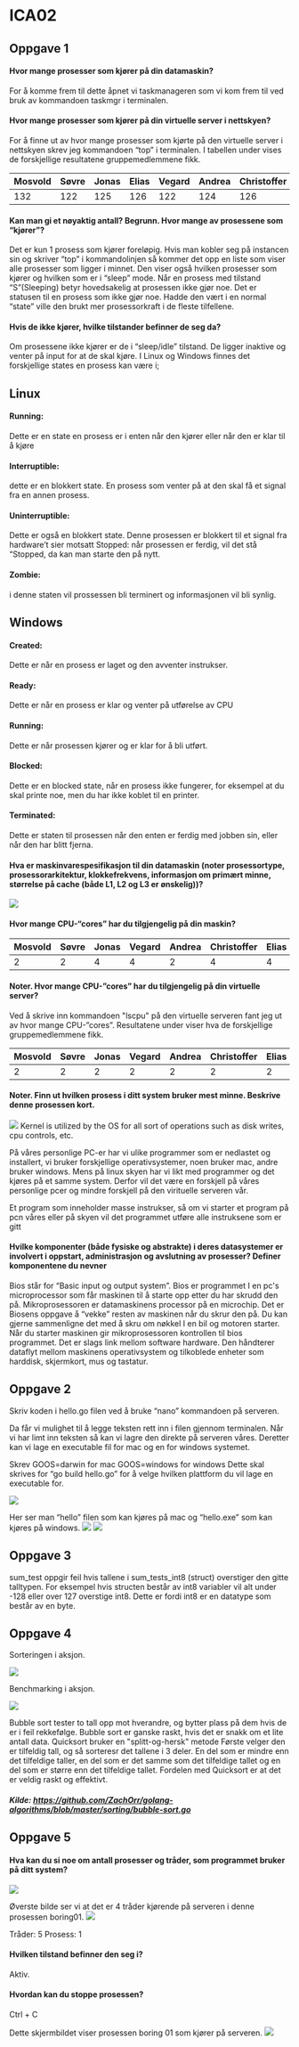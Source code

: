 # ICA02

## Oppgave 1
#### Hvor mange prosesser som kjører på din datamaskin?
For å komme frem til dette åpnet vi taskmanageren som vi kom frem til ved bruk av kommandoen taskmgr i terminalen.

#### Hvor mange prosesser som kjører på din virtuelle server i nettskyen? 
For å finne ut av hvor mange prosesser som kjørte på den virtuelle server i nettskyen skrev jeg kommandoen “top” i terminalen. I tabellen under vises de forskjellige resultatene gruppemedlemmene fikk.

| Mosvold  | Søvre  | Jonas  | Elias  | Vegard  | Andrea  | Christoffer  | Dennis  |
|---|---|---|---|---|---|---|---|
| 132  | 122  | 125  | 126  | 122  | 124  | 126  | 122  |

#### Kan man gi et nøyaktig antall? Begrunn. Hvor mange av prosessene som “kjører”?
Det er kun 1 prosess som kjører foreløpig. Hvis man kobler seg på instancen sin og skriver “top” i kommandolinjen så kommer det opp en liste som viser alle prosesser som ligger i minnet. Den viser også hvilken prosesser som kjører og hvilken som er i “sleep” mode.
Når en prosess med tilstand “S”(Sleeping) betyr hovedsakelig at prosessen ikke gjør noe. Det er statusen til en prosess som ikke gjør noe.  Hadde den vært i en normal “state” ville den brukt mer prosessorkraft i de fleste tilfellene.


#### Hvis de ikke kjører, hvilke tilstander befinner de seg da?
Om prosessene ikke kjører er de i “sleep/idle” tilstand. De ligger inaktive og venter på input for at de skal kjøre.
I Linux og Windows finnes det forskjellige states en prosess kan være i;
## Linux

#### Running:
Dette er en state en prosess er i enten når den kjører eller når den er klar til å kjøre

#### Interruptible:
dette er en blokkert state. En prosess som venter på at den skal få et signal fra en annen prosess. 

#### Uninterruptible:
Dette er også en blokkert state. Denne prosessen er blokkert til et signal fra hardware’t sier motsatt
Stopped: når prosessen er ferdig, vil det stå “Stopped, da kan man starte den på nytt.

#### Zombie:
i denne staten vil prossessen bli terminert og informasjonen vil bli synlig.

## Windows

#### Created:
Dette er når en prosess er laget og den avventer instrukser. 

#### Ready:
Dette er når en prosess er klar og venter på utførelse av CPU

#### Running:
Dette er når prosessen kjører og er klar for å bli utført. 

#### Blocked:
Dette er en blocked state, når en prosess ikke fungerer, for eksempel at du skal printe noe, men du har ikke koblet til en printer.

#### Terminated:
Dette er staten til prosessen når den enten er ferdig med jobben sin, eller når den har blitt fjerna. 



#### Hva er maskinvarespesifikasjon til din datamaskin (noter prosessortype, prosessorarkitektur, klokkefrekvens, informasjon om primært minne, størrelse på cache (både L1, L2 og L3 er ønskelig))?
![](https://github.com/Daddyslittlegirls/IS105/blob/master/ICA02/Vedlegg/ICA0201.png)

#### Hvor mange CPU-“cores” har du tilgjengelig på din maskin?
| Mosvold  | Søvre  | Jonas  | Vegard  | Andrea  | Christoffer  | Elias | Dennis|
|---|---|---|---|---|---|---|---|
| 2  | 2  | 4  | 4  | 2  | 4  | 4 | 4 |

#### Noter. Hvor mange CPU-”cores” har du tilgjengelig på din virtuelle server? 
Ved å skrive inn kommandoen "lscpu" på den virtuelle serveren fant jeg ut av hvor mange CPU-”cores”. Resultatene under viser hva de forskjellige gruppemedlemmene fikk.

| Mosvold  | Søvre  | Jonas  | Vegard  | Andrea  | Christoffer  | Elias | Dennis |
|---|---|---|---|---|---|---|---|
| 2  | 2  | 2  | 2  | 2  | 2  | 2  | 2  |

#### Noter. Finn ut hvilken prosess i ditt system bruker mest minne. Beskrive denne prosessen kort.
![](https://github.com/Daddyslittlegirls/IS105/blob/master/ICA02/Vedlegg/ram.png)
Kernel is utilized by the OS for all sort of operations such as disk writes, cpu controls, etc.

På våres personlige PC-er har vi ulike programmer som er nedlastet og installert, vi bruker forskjellige operativsystemer, noen bruker mac, andre bruker windows. Mens på linux skyen har vi likt med programmer og det kjøres på et samme system. Derfor vil det være en forskjell på våres personlige pcer og mindre forskjell på den virituelle serveren vår.

Et program som inneholder masse instrukser, så om vi starter et program på pcn våres eller på skyen vil det programmet utføre alle instruksene som er gitt

#### Hvilke komponenter (både fysiske og abstrakte) i deres datasystemer er involvert i oppstart, administrasjon og avslutning av prosesser? Definer komponentene du nevner

Bios står for “Basic input og output system”. Bios er programmet I en pc's microprocessor som får  maskinen til å starte opp etter du har skrudd den på. Mikroprosessoren er datamaskinens processor på en microchip. Det er Biosens oppgave å “vekke” resten av maskinen når du skrur den på.  Du kan gjerne sammenligne det med å skru om nøkkel I en bil og motoren starter. Når du starter maskinen gir mikroprosessoren kontrollen til bios programmet.  Det er slags link mellom software hardware. Den håndterer dataflyt mellom maskinens operativsystem og tilkoblede enheter som harddisk, skjermkort, mus og tastatur.

## Oppgave 2
Skriv koden i hello.go filen ved å bruke “nano” kommandoen på serveren. 

Da får vi mulighet til å legge teksten rett inn i filen gjennom terminalen. 
Når vi har limt inn teksten så kan vi lagre den direkte på serveren våres. Deretter kan vi lage en executable fil for mac og en for windows systemet. 

Skrev GOOS=darwin for mac
GOOS=windows for windows
Dette skal skrives for “go build hello.go” for å velge hvilken plattform du vil lage en executable for.

![](https://github.com/Daddyslittlegirls/IS105/blob/master/ICA02/Vedlegg/ICA0203.png)

Her ser man “hello” filen som kan kjøres på mac og “hello.exe” som kan kjøres på windows.
![](https://github.com/Daddyslittlegirls/IS105/blob/master/ICA02/Vedlegg/ICA0204.png)
![](https://github.com/Daddyslittlegirls/IS105/blob/master/ICA02/Vedlegg/ICA0205.png)

## Oppgave 3
sum_test oppgir feil hvis tallene i sum_tests_int8 (struct) overstiger den gitte talltypen. For eksempel hvis structen består av int8 variabler vil alt under -128 eller over 127 overstige int8. Dette er fordi int8 er en datatype som består av en byte. 

## Oppgave 4
Sorteringen i aksjon.

![](https://github.com/Daddyslittlegirls/IS105/blob/master/ICA02/Vedlegg/ICA0210.png)

Benchmarking i aksjon.

![](https://github.com/Daddyslittlegirls/IS105/blob/master/ICA02/Vedlegg/ICA0209.png)

Bubble sort tester to tall opp mot hverandre, og bytter plass på dem hvis de er i feil rekkefølge. Bubble sort er ganske raskt, hvis det er snakk om et lite antall data. Quicksort bruker en "splitt-og-hersk" metode Første velger den er tilfeldig tall, og så sorteresr det  tallene i 3 deler. En del som er mindre enn det tilfeldige taller, en del som er det samme som det tilfeldige tallet og en del som er større enn det tilfeldige tallet. Fordelen med Quicksort er at det er veldig raskt og effektivt.

##### Kilde: https://github.com/ZachOrr/golang-algorithms/blob/master/sorting/bubble-sort.go

## Oppgave 5
#### Hva kan du si noe om antall prosesser og tråder, som programmet bruker på ditt system?
![](https://github.com/Daddyslittlegirls/IS105/blob/master/ICA02/Vedlegg/ICA0206.png)

Øverste bilde ser vi at det er 4 tråder kjørende på serveren i denne prosessen boring01.
![](https://github.com/Daddyslittlegirls/IS105/blob/master/ICA02/Vedlegg/ICA0207.png)

Tråder: 5
Prosess: 1
#### Hvilken tilstand befinner den seg i?
Aktiv. 
#### Hvordan kan du stoppe prosessen? 
Ctrl + C
										
Dette skjermbildet viser prosessen boring 01 som kjører på serveren.
![](https://github.com/Daddyslittlegirls/IS105/blob/master/ICA02/Vedlegg/ICA0208.png)
